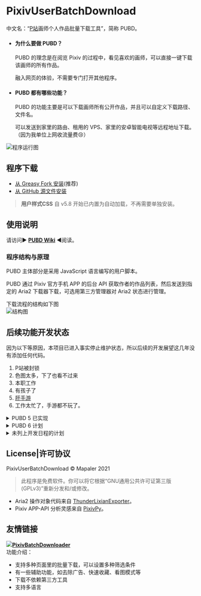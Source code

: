# PixivUserBatchDownload
中文名：“[P站](//www.pixiv.net/member.php?id=3896348)画师个人作品批量下载工具”，简称 PUBD。

* #### 为什么要做 PUBD？
  PUBD 的理念是在阅览 Pixiv 的过程中，看见喜欢的画师，可以直接一键下载该画师的所有作品。

  融入网页的体验，不需要专门打开其他程序。
  
* #### PUBD 都有哪些功能？
  PUBD 的功能主要是可以下载画师所有公开作品，并且可以自定义下载路径、文件名。
  
  可以发送到家里的路由、租用的 VPS、家里的安卓智能电视等远程地址下载。（因为我单位上网收流量费😢）

![程序运行图](docs/images/preview.png)


## 程序下载
* [从 Greasy Fork 安装](//greasyfork.org/zh-CN/scripts/17879)(推荐)
* [从 GitHub 源文件安装](PixivUserBatchDownload.user.js)
> **用户样式CSS** 自 v5.8 开始已内置为自动加载，不再需要单独安装。

## 使用说明
请访问▶ **[PUBD Wiki](../../wiki)** ◀阅读。

### 程序结构与原理
PUBD 主体部分是采用 JavaScript 语言编写的用户脚本。

PUBD 通过 Pixiv 官方手机 APP 的后台 API 获取作者的作品列表，然后发送到指定的 Aria2 下载器下载，可选用第三方管理器对 Aria2 状态进行管理。

下载流程的结构如下图  
![结构图](docs/images/structure.jpg)

## 后续功能开发状态
因为以下等原因，本项目已进入事实停止维护状态，所以后续的开发展望这几年没有添加任何代码。
1. P站被封锁
2. 色图太多，下了也看不过来
3. 本职工作
4. 有孩子了
5. [肝手游](https://github.com/Mapaler/PADDashFormation/)
6. 工作太忙了，手游都不玩了。

<details>
<summary>PUBD 5 已实现</summary>

- [x] 下载逐项发送（不卡死）
- [x] 输出文本信息（下载列表）
- [x] 子菜单快速完成操作（已开发但暂未使用）
- [x] 仅下载当前一幅作品
- [x] 下载过滤器
- [x] 点击通知自动关闭页面
- [x] 扩展菜单内直接打开程序
- [x] 使用 system.multicall 加快 Aria2 请求速度
- [x] 适应新的 oAuth 2.0 登录模式

</details>

<details>
<summary>PUBD 6 计划</summary>

- [x] 自动标记已快速收藏作者的推荐作品(目前只是添加明式标记，将来把多作者下载做了后，改成切换显示隐藏)
- [x] **使用 ES6 原生模板字符串替代 PUBD 自己实现的掩码写法**（已开发暂未启用，准备 PUBD 6 迁移）
- [ ] **废除自定义掩码，并修改为一个可以任意书写的代码块，可自由定义数组和自定义函数。**
- [ ] **多画师批量下载**(储存画师>储存解析到的数据>一起发送到 Aria2) (IndexedDB 太复杂看不懂，但是是目前努力的方向，用 GM_setValue 储存可能数据多了会太卡。)
- [ ] 每位画师的额外下载内容（用于下载画师头像、背景头图等）；每个动图的额外下载内容（用于输出帧率）

</details>

<details>
<summary>未列上开发日程的计划</summary>

- [ ] 自动清除 Aria2 下载完成项目 (暂时不是很必要)
- [ ] WebSocket 协议 (暂时不是很必要)
- [ ] 多语种支持（老旧代码太多，暂时无法搞）

</details>

## License|许可协议
PixivUserBatchDownload © Mapaler 2021

> 此程序是免费软件。你可以将它根据“GNU通用公共许可证第三版(GPLv3)”重新分发和/或修改。

* Aria2 操作对象代码来自 [ThunderLixianExporter](//github.com/binux/ThunderLixianExporter)。
* Pixiv APP-API 分析灵感来自 [PixivPy](//github.com/upbit/pixivpy)。

## 友情链接
**[![](https://raw.githubusercontent.com/xuejianxianzun/PixivBatchDownloader/master/static/icon/logo48.png)PixivBatchDownloader](//github.com/xuejianxianzun/PixivBatchDownloader)**  
功能介绍：  
* 支持多种页面里的批量下载，可以设置多种筛选条件
* 有一些辅助功能，如去除广告、快速收藏、看图模式等
* 下载不依赖第三方工具
* 支持多语言